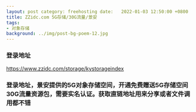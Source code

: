 ```yaml
---
layout: post category: freehosting date:   2022-01-03 12:50:00 +0800
title: ZZidc.com 5G存储/30G流量/景安
tags:
- 对象存储
background: ../img/post-bg-poem-12.jpg
---
```



### 登录地址<br>
https://www.zzidc.com/storage/kystorageindex

### 登录地址，景安提供的5G对象存储空间，开通免费赠送5G存储空间30G流量资源包，需要实名认证。获取直链地址用来分享或者文件调用都不错<br>